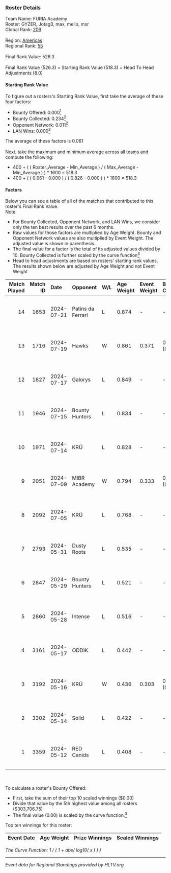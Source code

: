 ### Roster Details<br />
Team Name: FURIA Academy<br />
Roster: GYZER, Jotag3, max, mello, msr<br />
Global Rank: [209](../../standings_global_2024_09_08.md)<br />
<br />
Region: [Americas]( ../../standings_americas_2024_09_08.md)<br />
Regional Rank: [55]( ../../standings_americas_2024_09_08.md)<br />
<br />
Final Rank Value:  526.3<br />
<br />
Final Rank Value (526.3) = Starting Rank Value (518.3) + Head To Head Adjustments (8.0)<br />

#### Starting Rank Value<br />
To figure out a rosters's Starting Rank Value, first take the average of these four factors:<br />
- Bounty Offered: 0.000[<sup>1</sup>](#table2)
- Bounty Collected: 0.234[<sup>2</sup>](#table1)
- Opponent Network: 0.011[<sup>2</sup>](#table1)
- LAN Wins: 0.000[<sup>2</sup>](#table1)

The average of these factors is 0.061<br />
<br />
Next, take the maximum and minimum average across all teams and compute the following:<br />
- 400 + ( ( Roster_Average - Min_Average ) / ( Max_Average - Min_Average ) ) * 1600 = 518.3
- 400 + ( ( 0.061 - 0.000 ) / ( 0.826 - 0.000 ) ) * 1600 = 518.3


#### Factors<br />
Below you can see a table of all of the matches that contributed to this roster's Final Rank Value.<br />
Note:<br />

- For Bounty Collected, Opponent Network, and LAN Wins, we consider only the ten best results over the past 6 months.
- Raw values for those factors are multiplied by Age Weight. Bounty and Opponent Network values are also multiplied by Event Weight. The adjusted value is shown in parenthesis.
- The final value for a factor is the total of its adjusted values divided by 10. Bounty Collected is further scaled by the curve function[<sup>3</sup>](#curveFunction)
- Head to head adjustments are based on rosters' starting rank values. The results shown below are adjusted by Age Weight and not Event Weight
<span id="table1"></span><br />


| Match Played | Match ID | Date       | Opponent          | W/L | Age Weight | Event Weight | Bounty Collected | Opponent Network | LAN Wins  | H2H Adj. | Roster                                   |
| -: | -: | :- | :- | :- | :- | :- | :- | :- | :- | -: | :- |
|           14 |     1653 | 2024-07-21 | Patins da Ferrari | L   | 0.874      | -            | -                | -                | -         |    -6.58 | GYZER, Jotag3, max, mello, msr           |
|           13 |     1716 | 2024-07-19 | Hawks             | W   | 0.861      | 0.371        | 0.008 (0.003)    | 0.038 (0.012)    | 0 (0.000) |    18.47 | GYZER, Jotag3, max, mello, msr           |
|           12 |     1827 | 2024-07-17 | Galorys           | L   | 0.849      | -            | -                | -                | -         |    -4.96 | Bruninho, GYZER, Jotag3, max, mello      |
|           11 |     1946 | 2024-07-15 | Bounty Hunters    | L   | 0.834      | -            | -                | -                | -         |    -2.74 | GYZER, Jotag3, max, mello, souz4h        |
|           10 |     1971 | 2024-07-14 | KRÜ               | L   | 0.828      | -            | -                | -                | -         |    -3.65 | GYZER, Jotag3, max, mello, souz4h        |
|            9 |     2051 | 2024-07-09 | MIBR Academy      | W   | 0.794      | 0.333        | 0.001 (0.000)    | 0.038 (0.010)    | 0 (0.000) |    12.40 | GYZER, Jotag3, max, mello, souz4h        |
|            8 |     2092 | 2024-07-05 | KRÜ               | L   | 0.768      | -            | -                | -                | -         |    -3.42 | GYZER, Jotag3, max, mello, souz4h        |
|            7 |     2793 | 2024-05-31 | Dusty Roots       | L   | 0.535      | -            | -                | -                | -         |    -3.19 | Bruninho, cerolzin, GYZER, Jotag3, mello |
|            6 |     2847 | 2024-05-29 | Bounty Hunters    | L   | 0.521      | -            | -                | -                | -         |    -2.50 | Bruninho, cerolzin, GYZER, Jotag3, mello |
|            5 |     2860 | 2024-05-28 | Intense           | L   | 0.516      | -            | -                | -                | -         |    -4.37 | Bruninho, cerolzin, GYZER, Jotag3, mello |
|            4 |     3161 | 2024-05-17 | ODDIK             | L   | 0.442      | -            | -                | -                | -         |    -0.67 | Bruninho, cerolzin, GYZER, Jotag3, mello |
|            3 |     3192 | 2024-05-16 | KRÜ               | W   | 0.436      | 0.303        | 0.017 (0.002)    | 0.629 (0.083)    | 0 (0.000) |    12.02 | Bruninho, cerolzin, GYZER, Jotag3, mello |
|            2 |     3302 | 2024-05-14 | Solid             | L   | 0.422      | -            | -                | -                | -         |    -1.92 | Bruninho, cerolzin, GYZER, Jotag3, mello |
|            1 |     3359 | 2024-05-12 | RED Canids        | L   | 0.408      | -            | -                | -                | -         |    -0.84 | Bruninho, cerolzin, GYZER, Jotag3, mello |

<br />
<span id="table2"></span><br />
To calculate a roster's Bounty Offered:<br />

- First, take the sum of their top 10 scaled winnings ($0.00)
- Divide that value by the 5th highest value among all rosters ($303,706.75)
- The final value (0.00) is scaled by the curve function.[<sup>3</sup>](#curveFunction)

Top ten winnings for this roster:<br />

| Event Date | Age Weight | Prize Winnings | Scaled Winnings |
| :- | -: | :- | :- |


<span id="curveFunction"></span>_The Curve Function: 1 / ( 1 + abs( log10( x ) ) )_<br />

---
_Event data for Regional Standings provided by HLTV.org_<br />
